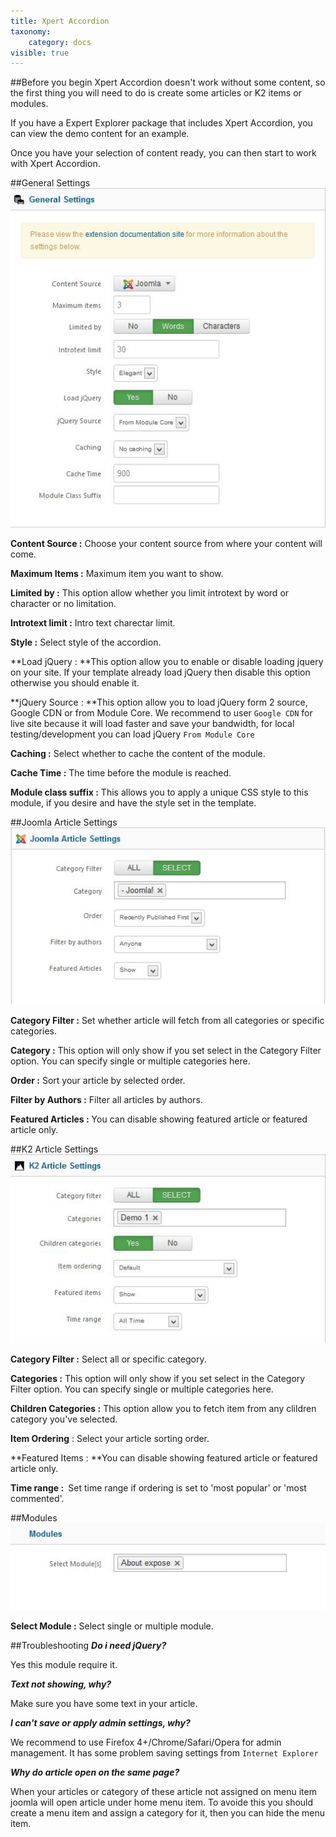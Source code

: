 ```yaml
---
title: Xpert Accordion
taxonomy:
    category: docs
visible: true
---
```


##Before you begin
Xpert Accordion doesn't work without some content, so the first thing you will need to do is create some articles or K2 items or modules. 

If you have a Expert Explorer package that includes Xpert Accordion, you can view the demo content for an example.

Once you have your selection of content ready, you can then start to work with Xpert Accordion.

##General Settings
![general](general.jpg)

**Content Source :** Choose your content source from where your content will come.

**Maximum Items :** Maximum item you want to show.

**Limited by :** This option allow whether you limit introtext by word or character or no limitation.

**Introtext limit :** Intro text charectar limit.

**Style :** Select style of the accordion.

**Load jQuery :&nbsp;**This option allow you to enable or disable loading jquery on your site. If your template already load jQuery then disable this option otherwise you should enable it.

**jQuery Source :&nbsp;**This option allow you to load jQuery form 2 source, Google CDN or from Module Core. We recommend to user ```Google CDN``` for live site because it will load faster and save your bandwidth, for local testing/development you can load jQuery ```From Module Core```

**Caching :** Select whether to cache the content of the module.

**Cache Time :** The time before the module is reached.

**Module class suffix :** This allows you to apply a unique CSS style to this module, if you desire and have the style set in the template.

##Joomla Article Settings
![Joomla](joomla.jpg)

**Category Filter :** Set whether article will fetch from all categories or specific categories.

**Category :** This option will only show if you set select in the Category Filter option. You can specify single or multiple categories here.

**Order :** Sort your article by selected order.

**Filter by Authors :** Filter all articles by authors.

**Featured Articles :** You can disable showing featured article or featured article only.

##K2 Article Settings
![K2](k2.jpg)

**Category Filter :** Select all or specific category.

**Categories :** This option will only show if you set select in the Category Filter option. You can specify single or multiple categories here.

**Children Categories :** This option allow you to fetch item from any clildren category you've selected.

**Item Ordering**&nbsp;:&nbsp;Select your article sorting order.

**Featured Items :&nbsp;**You can disable showing featured article or featured article only.

**Time range :&nbsp;** Set time range if ordering is set to 'most popular' or 'most commented'.

##Modules
![Module](module.jpg)

**Select Module :** Select single or multiple module.

##Troubleshooting
<em>**Do i need jQuery?**</em>

Yes this module require it.


<em>**Text not showing, why?**</em>

Make sure you have some text in your article.


<em>**I can't save or apply admin settings, why?**</em>

We recommend to use Firefox 4+/Chrome/Safari/Opera for admin management. It has some problem saving settings from ```Internet Explorer```


<em>**Why do article open on the same page?**</em>

When your articles or category of these article not assigned on menu item joomla will open article under home menu item. To avoide this you should create a menu item and assign a category for it, then you can hide the menu item.